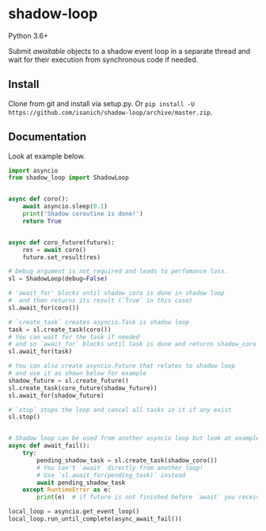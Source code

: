 # shadow-loop

Python 3.6+

Submit _awaitable_ objects to a shadow event loop in a separate thread and wait for their execution from synchronous code if needed.

## Install
Clone from git and install via setup.py.
Or `pip install -U https://github.com/isanich/shadow-loop/archive/master.zip`.

## Documentation
Look at example below.
```py
import asyncio
from shadow_loop import ShadowLoop


async def coro():
    await asyncio.sleep(0.1)
    print('Shadow coroutine is done!')
    return True


async def coro_future(future):
    res = await coro()
    future.set_result(res)

# Debug argument is not required and leads to perfomance loss.
sl = ShadowLoop(debug=False)

# 'await_for' blocks until shadow_coro is done in shadow loop
#  and then returns its result (`True` in this case)
sl.await_for(coro())

# `create_task` creates asyncio.Task is shadow loop
task = sl.create_task(coro())
# You can wait for the task if needed
# and so `await_for` blocks until task is done and returns shadow_coro result (`True`)
sl.await_for(task)

# You can also create asyncio.Future that relates to shadow loop
# and use it as shown below for example
shadow_future = sl.create_future()
sl.create_task(coro_future(shadow_future))
sl.await_for(shadow_future)

# `stop` stops the loop and cancel all tasks in it if any exist
sl.stop()


# Shadow loop can be used from another asyncio loop but look at example below
async def await_fail():
    try:
        pending_shadow_task = sl.create_task(shadow_coro())
        # You can't `await` directly from another loop!
        # Use `sl.await_for(pending_task)` instead
        await pending_shadow_task
    except RuntimeError as e:
        print(e)  # if future is not finished before `await` you receive `RuntimeError`

local_loop = asyncio.get_event_loop()
local_loop.run_until_complete(async_await_fail())
```
